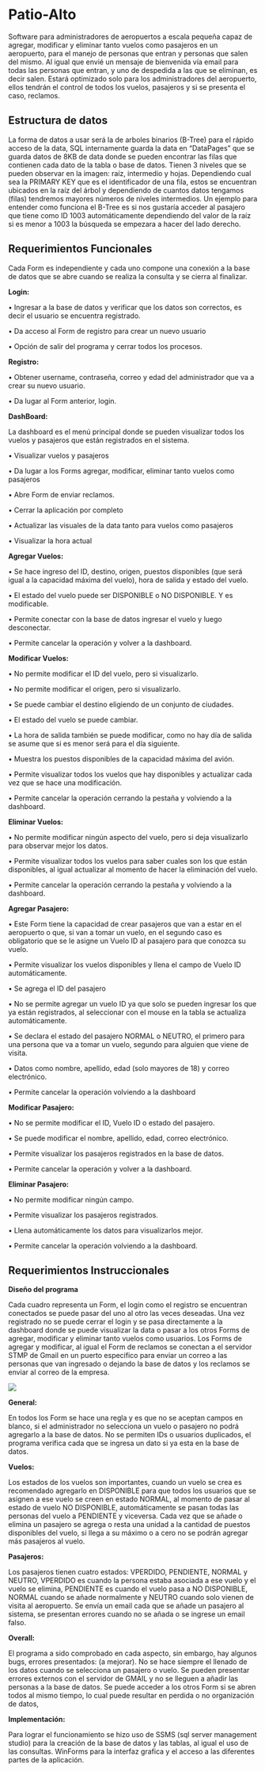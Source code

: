 # Patio-Alto
Software para administradores de aeropuertos a escala pequeña capaz de agregar, modificar y eliminar tanto vuelos como pasajeros en un  aeropuerto, para el manejo de personas que entran y personas que salen del mismo. Al igual que  envié un mensaje de bienvenida vía email para todas las personas que entran, y uno de despedida  a las que se eliminan, es decir salen. Estará optimizado solo para los administradores del aeropuerto,  ellos tendrán el control de todos los vuelos, pasajeros y si se presenta el caso, reclamos.

## Estructura de datos
La forma de datos a usar será la de arboles binarios (B-Tree) para el rápido acceso de la data, SQL internamente guarda la data en “DataPages” que se guarda datos de 8KB de data donde se pueden encontrar las filas que contienen cada dato de la tabla o base de datos. Tienen 3 niveles que se pueden observar en la imagen: raíz, intermedio y hojas. Dependiendo cual sea la PRIMARY KEY que es el identificador de una fila, estos se encuentran ubicados en la raíz del árbol y dependiendo de cuantos datos tengamos (filas) tendremos mayores números de niveles intermedios. Un ejemplo para entender como funciona el B-Tree es si nos gustaría acceder al pasajero que tiene como ID 1003 automáticamente dependiendo del valor de la raíz si es menor a 1003 la búsqueda se empezara a hacer del lado derecho.


## Requerimientos Funcionales

Cada Form es independiente y cada uno compone una conexión a la base de datos que se abre cuando se realiza la consulta y se cierra al finalizar.

**Login:**

• Ingresar a la base de datos y verificar que los datos son correctos, es decir el usuario se encuentra registrado.

• Da acceso al Form de registro para crear un nuevo usuario

• Opción de salir del programa y cerrar todos los procesos.


**Registro:**

• Obtener username, contraseña, correo y edad del administrador que va a crear su nuevo usuario.

• Da lugar al Form anterior, login.


**DashBoard:**

La dashboard es el menú principal donde se pueden visualizar todos los vuelos y pasajeros que están registrados en el sistema.

• Visualizar vuelos y pasajeros

• Da lugar a los Forms agregar, modificar, eliminar tanto vuelos como pasajeros

• Abre Form de enviar reclamos.

• Cerrar la aplicación por completo

• Actualizar las visuales de la data tanto para vuelos como pasajeros

• Visualizar la hora actual


**Agregar Vuelos:**

• Se hace ingreso del ID, destino, origen, puestos disponibles (que será igual a la capacidad máxima del vuelo), hora de salida y estado del vuelo.

• El estado del vuelo puede ser DISPONIBLE o NO DISPONIBLE. Y es modificable.

• Permite conectar con la base de datos ingresar el vuelo y luego desconectar.

• Permite cancelar la operación y volver a la dashboard.


**Modificar Vuelos:**

• No permite modificar el ID del vuelo, pero si visualizarlo.

• No permite modificar el origen, pero si visualizarlo.

• Se puede cambiar el destino eligiendo de un conjunto de ciudades.

• El estado del vuelo se puede cambiar.

• La hora de salida también se puede modificar, como no hay día de salida se asume que si es menor será para el día siguiente.

• Muestra los puestos disponibles de la capacidad máxima del avión.

• Permite visualizar todos los vuelos que hay disponibles y actualizar cada vez que se hace una modificación.

• Permite cancelar la operación cerrando la pestaña y volviendo a la dashboard.

**Eliminar Vuelos:**

• No permite modificar ningún aspecto del vuelo, pero si deja visualizarlo para observar mejor los datos.

• Permite visualizar todos los vuelos para saber cuales son los que están disponibles, al igual actualizar al momento de hacer la eliminación del vuelo.

• Permite cancelar la operación cerrando la pestaña y volviendo a la dashboard.

**Agregar Pasajero:**

• Este Form tiene la capacidad de crear pasajeros que van a estar en el aeropuerto o que, si van a tomar un vuelo, en el segundo caso es obligatorio que se le asigne un Vuelo ID al pasajero para que conozca su vuelo.

• Permite visualizar los vuelos disponibles y llena el campo de Vuelo ID automáticamente.

• Se agrega el ID del pasajero

• No se permite agregar un vuelo ID ya que solo se pueden ingresar los que ya están registrados, al seleccionar con el mouse en la tabla se actualiza automáticamente.

• Se declara el estado del pasajero NORMAL o NEUTRO, el primero para una persona que va a tomar un vuelo, segundo para alguien que viene de visita.

• Datos como nombre, apellido, edad (solo mayores de 18) y correo electrónico.

• Permite cancelar la operación volviendo a la dashboard

**Modificar Pasajero:**

• No se permite modificar el ID, Vuelo ID o estado del pasajero.

• Se puede modificar el nombre, apellido, edad, correo electrónico.

• Permite visualizar los pasajeros registrados en la base de datos.

• Permite cancelar la operación y volver a la dashboard.

**Eliminar Pasajero:**

• No permite modificar ningún campo.

• Permite visualizar los pasajeros registrados.

• Llena automáticamente los datos para visualizarlos mejor.

• Permite cancelar la operación volviendo a la dashboard.


## Requerimientos Instruccionales

**Diseño del programa**

Cada cuadro representa un Form, el login como el registro se encuentran conectados se puede pasar del uno al otro las veces deseadas. Una vez registrado no se puede cerrar el login y se pasa directamente a la dashboard donde se puede visualizar la data o pasar a los otros Forms de agregar, modificar y eliminar tanto vuelos como usuarios. Los Forms de agregar y modificar, al igual el Form de reclamos se conectan a el servidor STMP de Gmail en un puerto especifico para enviar un correo a las personas que van ingresado o dejando la base de datos y los reclamos se enviar al correo de la empresa.

![](Patio-Alto/map.png)

**General:**

En todos los Form se hace una regla y es que no se aceptan campos en blanco, si el administrador no selecciona un vuelo o pasajero no podrá agregarlo a la base de datos. No se permiten IDs o usuarios duplicados, el programa verifica cada que se ingresa un dato si ya esta en la base de datos.

**Vuelos:**

Los estados de los vuelos son importantes, cuando un vuelo se crea es recomendado agregarlo en DISPONIBLE para que todos los usuarios que se asignen a ese vuelo se creen en estado NORMAL, al momento de pasar al estado de vuelo NO DISPONIBLE, automáticamente se pasan todas las personas del vuelo a PENDIENTE y viceversa. Cada vez que se añade o elimina un pasajero se agrega o resta una unidad a la cantidad de puestos disponibles del vuelo, si llega a su máximo o a cero no se podrán agregar más pasajeros al vuelo.

**Pasajeros:**

Los pasajeros tienen cuatro estados: VPERDIDO, PENDIENTE, NORMAL y NEUTRO, VPERDIDO es cuando la persona estaba asociada a ese vuelo y el vuelo se elimina, PENDIENTE es cuando el vuelo pasa a NO DISPONIBLE, NORMAL cuando se añade normalmente y NEUTRO cuando solo vienen de visita al aeropuerto. Se envía un email cada que se añade un pasajero al sistema, se presentan errores cuando no se añada o se ingrese un email falso.

**Overall:**

El programa a sido comprobado en cada aspecto, sin embargo, hay algunos bugs, errores presentados: (a mejorar). No se hace siempre el llenado de los datos cuando se selecciona un pasajero o vuelo. Se pueden presentar errores externos con el servidor de GMAIL y no se lleguen a añadir las personas a la base de datos. Se puede acceder a los otros Form si se abren todos al mismo tiempo, lo cual puede resultar en perdida o no organización de datos,

**Implementación:**

Para lograr el funcionamiento se hizo uso de SSMS (sql server management studio) para la creación de la base de datos y las tablas, al igual el uso de las consultas. WinForms para la interfaz grafica y el acceso a las diferentes partes de la aplicación.

